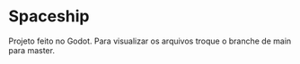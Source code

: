 # Spaceship
Projeto feito no Godot.
Para visualizar os arquivos troque o branche de main para master.
